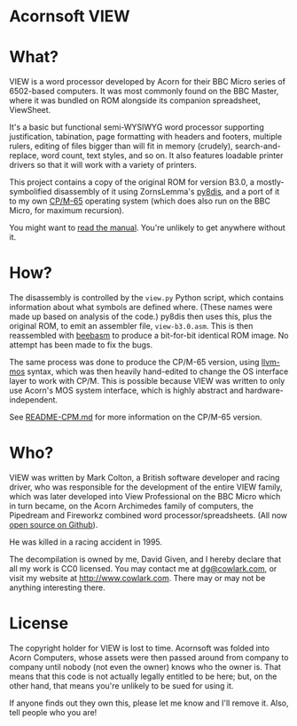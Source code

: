 Acornsoft VIEW
==============

# What?

VIEW is a word processor developed by Acorn for their BBC Micro series of
6502-based computers. It was most commonly found on the BBC Master, where it was
bundled on ROM alongside its companion spreadsheet, ViewSheet.

It's a basic but functional semi-WYSIWYG word processor supporting
justification, tabination, page formatting with headers and footers, multiple
rulers, editing of files bigger than will fit in memory (crudely),
search-and-replace, word count, text styles, and so on. It also features
loadable printer drivers so that it will work with a variety of printers.

This project contains a copy of the original ROM for version B3.0, a
mostly-symbolified disassembly of it using ZornsLemma's
[py8dis](https://github.com/ZornsLemma/py8dis]), and a port of it to my own
[CP/M-65](https://github.com/davidgiven/cpm65) operating system (which does also
run on the BBC Micro, for maximum recursion).

You might want to [read the manual](ViewGuide.pdf). You're unlikely to get
anywhere without it.

# How?

The disassembly is controlled by the `view.py` Python script, which contains
information about what symbols are defined where. (These names were made up
based on analysis of the code.) py8dis then uses this, plus the original ROM, to
emit an assembler file, `view-b3.0.asm`. This is then reassembled with
[beebasm](https://github.com/stardot/beebasm) to produce a bit-for-bit identical
ROM image. No attempt has been made to fix the bugs.

The same process was done to produce the CP/M-65 version, using
[llvm-mos](https://llvm-mos.org/wiki/Welcome) syntax, which was then heavily
hand-edited to change the OS interface layer to work with CP/M. This is possible
because VIEW was written to only use Acorn's MOS system interface, which is
highly abstract and hardware-independent.

See [README-CPM.md](README-CPM.md) for more information on the CP/M-65 version.


# Who?

VIEW was written by Mark Colton, a British software developer and racing driver,
who was responsible for the development of the entire VIEW family, which was
later developed into View Professional on the BBC Micro which in turn became, on
the Acorn Archimedes family of computers, the Pipedream and Fireworkz combined
word processor/spreadsheets. (All now [open source on
Github](https://github.com/skswales)).

He was killed in a racing accident in 1995.

The decompilation is owned by me, David Given, and I hereby declare that all my
work is CC0 licensed. You may contact me at dg@cowlark.com, or visit my website
at http://www.cowlark.com.  There may or may not be anything interesting there.

# License

The copyright holder for VIEW is lost to time. Acornsoft was folded into Acorn
Computers, whose assets were then passed around from company to company until
nobody (not even the owner) knows who the owner is. That means that this code is
not actually legally entitled to be here; but, on the other hand, that means
you're unlikely to be sued for using it.

If anyone finds out they own this, please let me know and I'll remove it. Also,
tell people who you are!